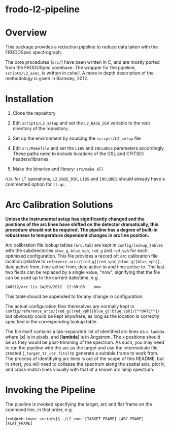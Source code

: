 frodo-l2-pipeline
=================

# Overview

This package provides a reduction pipeline to reduce data taken with the FRODOSpec spectrograph. 

The core procedures (`src/`) have been written in C, and are mostly ported from the FRODOSpec codebase. The wrapper for the 
pipeline, `scripts/L2_exec`, is written in cshell. A more in depth description of the methodology is given in Barnsley, 2012.

# Installation

1. Clone the repository

2. Edit `scripts/L2_setup` and set the `L2_BASE_DIR` variable to the root directory of the repository.

3. Set up the environment by sourcing the `scripts/L2_setup` file

4. Edit `src/Makefile` and set the `LIBS` and `INCLUDES` parameters accordingly. These paths need to include locations of the GSL and CFITSIO headers/libraries. 

5. Make the binaries and library: `src/make all`

n.b. for LT operations, `L2_BASE_DIR`, `LIBS` and `INCLUDES` should already have a commented option for `lt-qc`.

# Arc Calibration Solutions

**Unless the instrumental setup has significantly changed and the positions of the arc lines have shifted on the detector dramatically, this procedure should not be required. The pipeline has a degree of built-in robustness to temperature dependent changes in arc line position.**

Arc calibration file lookup tables (`arc.tab`) are kept in `config/lookup_tables` with the subdirectories `blue_g`, `blue_vph`, `red_g` and `red_vph` for each optimised configuration. This file provides a record of: arc calibration file location (relative to `reference_arcs/[red_g||red_vph||blue_g||blue_vph]`), date active from, time active from, date active to and time active to. The last two fields can be replaced by a single value, "now", signifying that the file can be used up to the current date/time, e.g.

`240912/arc.lis	24/09/2012	12:00:00	now`

This table should be appended to for any change in configuration.

The actual configuration files themselves are normally kept in `config/reference_arcs/[red_g||red_vph||blue_g||blue_vph]/[**DATE**]/` but obviously could be kept anywhere, as long as the location is correctly specified in the corresponding lookup table. 

The file itself contains a tab-separated list of identified arc lines as `x	lambda` where [**x**] is in pixels, and [**lambda**] is in Angstrom. The x positions should be as they would be post-trimming of the spectrum. As such, you may need to run the pipeline with the arc as the target and use the intermediate file created (`_target_tr_cor.fits`) to generate a suitable frame to work from. The process of identifiying arc lines is out of the scope of this README, but in short, you will need to collapse the spectrum along the spatial axis, plot it, and cross-match lines visually with that of a known arc lamp spectrum.

# Invoking the Pipeline

The pipeline is invoked specifying the target, arc and flat frame on the command line, in that order, e.g.

`[rmb@rmb-tower scripts]$ ./L2_exec [TARGET_FRAME] [ARC_FRAME] [FLAT_FRAME]`


